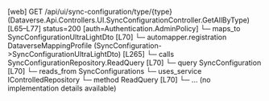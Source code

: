 [web] GET /api/ui/sync-configuration/type/{type}  (Dataverse.Api.Controllers.UI.SyncConfigurationController.GetAllByType)  [L65–L77] status=200 [auth=Authentication.AdminPolicy]
  └─ maps_to SyncConfigurationUltraLightDto [L70]
    └─ automapper.registration DataverseMappingProfile (SyncConfiguration->SyncConfigurationUltraLightDto) [L265]
  └─ calls SyncConfigurationRepository.ReadQuery [L70]
  └─ query SyncConfiguration [L70]
    └─ reads_from SyncConfigurations
  └─ uses_service IControlledRepository<SyncConfiguration>
    └─ method ReadQuery [L70]
      └─ ... (no implementation details available)

